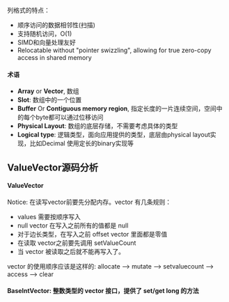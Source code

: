列格式的特点：

* 顺序访问的数据相邻性(扫描)
* 支持随机访问，O(1)
* SIMD和向量处理友好
* Relocatable without "pointer swizzling", allowing for true zero-copy access in shared memory

#### 术语

* __Array__ or __Vector__, 数组
* __Slot__: 数组中的一个位置
* __Buffer__ Or __Contiguous memory region__, 指定长度的一片连续空间，空间中的每个byte都可以通过位移访问
* __Physical Layout__: 数组的底层存储，不需要考虑具体的类型
* __Logical type__: 逻辑类型，面向应用提供的类型，底层由physical layout实现，比如Decimal 使用定长的binary实现等



## ValueVector源码分析

#### ValueVector

Notice: 在读写vector前要先分配内存。vector 有几条规则：

* values 需要按顺序写入
* null vector 在写入之前所有的值都是 null
* 对于边长类型，在写入之前 offset vector 里面都是零值
* 在读取 vector之前要先调用 setValueCount
* 当 vector 被读取之后就不能再写入了。

vector 的使用顺序应该是这样的: allocate --> mutate --> setvaluecount --> access --> clear



#### BaseIntVector: 整数类型的 vector 接口，提供了 set/get long 的方法

